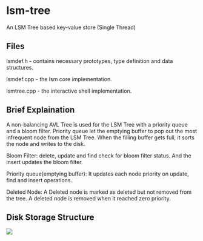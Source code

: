 # lsm-tree
An LSM Tree based key-value store (Single Thread)

## Files
 lsmdef.h - contains necessary prototypes, type definition and data structures.
 
 lsmdef.cpp - the lsm core implementation.
 
 lsmtree.cpp - the interactive shell implementation.
 
 ## Brief Explaination
 A non-balancing AVL Tree is used for the LSM Tree with a priority queue and a bloom filter. Priority queue let the emptying buffer to pop out the most infrequent node from the LSM Tree. When the filling buffer gets full, it sorts the node and writes to the disk.
 
Bloom Filter: delete, update and find check for bloom filter status. And the insert updates the bloom filter.

Priority queue(emptying buffer): It updates each node priority on update, find and insert operations.

Deleted Node: A Deleted node is marked as deleted but not removed from the tree. A deleted node is removed when it reached zero
priority.
 
 
 ## Disk Storage Structure
 
 
 <img src="https://github.com/rafathasan/lsm-tree/raw/master/readme_src/logfile.png" />
